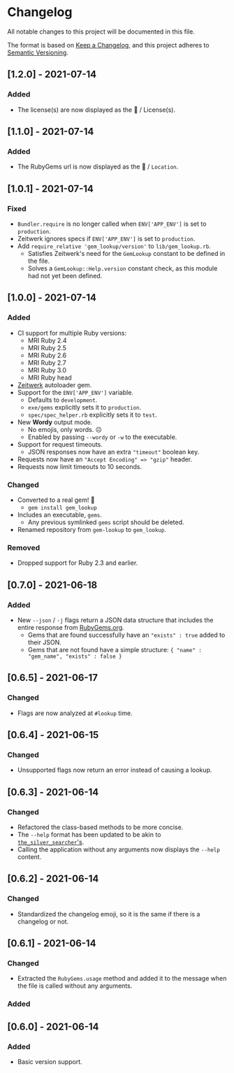 # Changelog

All notable changes to this project will be documented in this file.

The format is based on [Keep a Changelog][changelog], and this project adheres to 
[Semantic Versioning][semver].

## [1.2.0] - 2021-07-14

### Added

* The license(s) are now displayed as the :briefcase: / License(s).

## [1.1.0] - 2021-07-14

### Added

* The RubyGems url is now displayed as the :compass: / `Location`.

## [1.0.1] - 2021-07-14

### Fixed

* `Bundler.require` is no longer called when `ENV['APP_ENV']` is set to `production`.
* Zeitwerk ignores specs if `ENV['APP_ENV']` is set to `production`.
* Add `require_relative 'gem_lookup/version'` to `lib/gem_lookup.rb`.
  * Satisfies Zeitwerk's need for the `GemLookup` constant to be defined in the file.
  * Solves a `GemLookup::Help.version` constant check, as this module had not yet been defined.

## [1.0.0] - 2021-07-14

### Added

* CI support for multiple Ruby versions:
  * MRI Ruby 2.4
  * MRI Ruby 2.5
  * MRI Ruby 2.6
  * MRI Ruby 2.7
  * MRI Ruby 3.0
  * MRI Ruby head
* [Zeitwerk][zeitwerk] autoloader gem.
* Support for the `ENV['APP_ENV']` variable.
  * Defaults to `development`.
  * `exe/gems` explicitly sets it to `production`.
  * `spec/spec_helper.rb` explicitly sets it to `test`.
* New **Wordy** output mode.
  * No emojis, only words. :frowning_face:
  * Enabled by passing `--wordy` or `-w` to the executable.
* Support for request timeouts.
  * JSON responses now have an extra `"timeout"` boolean key.
* Requests now have an `"Accept Encoding" => "gzip"` header.
* Requests now limit timeouts to 10 seconds.

### Changed

* Converted to a real gem! :gem:
  * `gem install gem_lookup`
* Includes an executable, `gems`.
  * Any previous symlinked `gems` script should be deleted.
* Renamed repository from `gem-lookup` to `gem_lookup`.

### Removed

* Dropped support for Ruby 2.3 and earlier.

## [0.7.0] - 2021-06-18

### Added

* New `--json` / `-j` flags return a JSON data structure that includes the entire response from
  [RubyGems.org][gems api].
  * Gems that are found successfully have an `"exists" : true` added to their JSON.
  * Gems that are not found have a simple structure: `{ "name" : "gem_name", "exists" : false }`

## [0.6.5] - 2021-06-17

### Changed

* Flags are now analyzed at `#lookup` time.

## [0.6.4] - 2021-06-15

### Changed

* Unsupported flags now return an error instead of causing a lookup.

## [0.6.3] - 2021-06-14

### Changed

* Refactored the class-based methods to be more concise.
* The `--help` format has been updated to be akin to [`the_silver_searcher`'s][ag].
* Calling the application without any arguments now displays the `--help` content.

## [0.6.2] - 2021-06-14

### Changed

* Standardized the changelog emoji, so it is the same if there is a changelog or not.

## [0.6.1] - 2021-06-14

### Changed

* Extracted the `RubyGems.usage` method and added it to the message when the file is called without
  any arguments.

### Added

## [0.6.0] - 2021-06-14

### Added

* Basic version support.

[changelog]: https://keepachangelog.com/en/1.0.0/
[semver]: https://semver.org/spec/v2.0.0.html
[ag]: https://github.com/ggreer/the_silver_searcher
[gems api]: https://guides.rubygems.org/rubygems-org-api/#gem-methods
[zeitwerk]: https://github.com/fxn/zeitwerk
